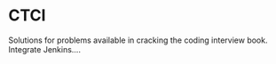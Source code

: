# CTCI
Solutions for problems available in cracking the coding interview book. Integrate Jenkins....
